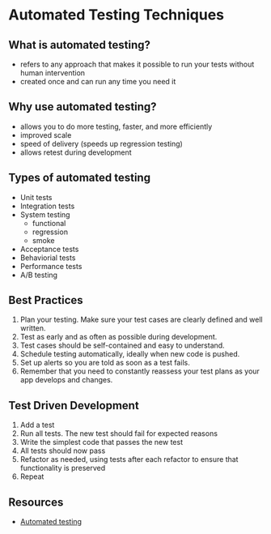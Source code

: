 # Automated Testing Techniques

## What is automated testing?
* refers to any approach that makes it possible to run your tests without human intervention
* created once and can run any time you need it

## Why use automated testing?
* allows you to do more testing, faster, and more efficiently
* improved scale
* speed of delivery (speeds up regression testing)
* allows retest during development

## Types of automated testing
* Unit tests
* Integration tests
* System testing
  * functional
  * regression
  * smoke
* Acceptance tests
* Behaviorial tests
* Performance tests
* A/B testing 

## Best Practices
1. Plan your testing. Make sure your test cases are clearly defined and well written. 
2. Test as early and as often as possible during development.
3. Test cases should be self-contained and easy to understand.
4. Schedule testing automatically, ideally when new code is pushed. 
5. Set up alerts so you are told as soon as a test fails.
6. Remember that you need to constantly reassess your test plans as your app develops and changes.

## Test Driven Development
1. Add a test
2. Run all tests. The new test should fail for expected reasons
3. Write the simplest code that passes the new test
4. All tests should now pass
5. Refactor as needed, using tests after each refactor to ensure that functionality is preserved
6. Repeat

## Resources
* [Automated testing](https://www.functionize.com/automated-testing)
